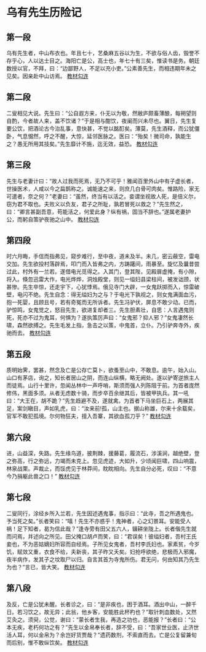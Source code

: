 # 乌有先生历险记
## 第一段
乌有先生者，中山<a title="平民，普通百姓">布衣</a>也。年且七十，艺桑麻五谷以为生，不欲与俗人齿，毁誉不存乎心，人以达士目之。海阳亡是公，高士也，年七十有三矣，惟读书是务。朝廷数授以官，不拜，曰：“边鄙野人，不足以充小吏。”公素善先生，而相违期年未之见矣。因亲赴中山访焉。
[教材勾连](/Note/Chinese/more.md#第一段)
## 第二段
二叟相见大说。先生曰：“公自遐方来，仆无以为敬，然敝庐颇畜薄酿，每朔望则自酌，今者故人来，盖不饮诸？”于是相与酣饮，夜阑而兴未尽也。翼日，先生复要公饮，把酒论古今治乱事，意快甚，不觉以酩酊矣。薄莫，先生酒释，而公犹僵卧，气息惙然，呼之不醒，大惊，延邻医脉之。医曰：“殆矣！微司命，孰能生之？愚无所用其技矣。”先生靡计不施，迄无效，益恐。 
[教材勾连](/Note/Chinese/more.md#第二段)
## 第三段
先生与老妻计曰：“故人过我而死焉，无乃不可乎！雅闻百里外山中有子虚长者，世操医术，人咸以今之扁鹊称之。诚能速之来，则庶几白骨可肉矣。惟路险，家无可遣者，奈之何？”老妻曰：“虽然，终当有以活之。妾谓坐视故人死，是倍义尔，窃为君不取也。夫败义以负友，君子之所耻，孰若冒死以救之？”先生然之，曰：“卿言甚副吾意，苟能活之，何爱此身？纵有祸，固当不辞也。”遂属老妻护公，而躬自策驴夜驰之山中。
[教材勾连](/Note/Chinese/more.md#第三段)
## 第四段
时六月晦，手信而指弗见，窥步难行，至中夜，道未及半。未几，密云蔽空，雷电交加。先生欲投村落辟焉，叩门而入皆弗之内，方踌躇间，雨暴至。旋忆及曩昔尝过此，村外有一兰若。遂借电光觅得之。入其门，登其陛，见殿扉虚掩，有小隙，将入。倏忽迅雷大作，电光烨烨，洞烛殿堂，则见一缢妇县梁柱间，被发诎颈，状甚惨。先生卒惊，还走宇下，心犹悸焉。俄见寺门大辟，一女鬼跃掷而入，惊雷破壁，电闪不绝。先生自念：得无缢妇为之与？于电光下孰视之，则女鬼满面血污，抱一死婴，且顾且号，若有奇冤而无所诉者。先生冯驴伏，屏息不敢少动。已而，驴惊鸣，女鬼觉之，怒目先生，欲进复却者三。先生胆素壮，自思：人言遇鬼则死，死亦不过为鬼耳，何惧为？遂执策厉声曰：“女鬼邪？抑人邪？”女鬼凄然长啸，森然欲搏之。先生毛发上指，急击之以策，中鬼首，立仆。乃引驴奔寺外，疾驰而去。 
[教材勾连](/Note/Chinese/more.md#第四段)
## 第五段
质明始霁，罢甚，然念及亡是公存亡莫卜，欲蚤至山中，不敢息。逾午，始入山。山口有茅店，询之，知长者居山之阴，而连山纵横，略无阙处。遂以驴寄逆旅主人而徒焉。山行十里许，忽闻丛林中一声呼哨，斯须而强人列陈阻于前。为首者庞然修伟，黑面多须。从者无虑数十骑，而步卒百余继其后，皆被甲执兵。其一吼曰：“大王在，胡不跪？”先生趋避不及，遂就禽。为首者下马坐巨石上，两展其足，案剑瞋目，声如乳虎，曰：“汝来前!孤，山主也。据山称雄，尔来十余载矣，官军不敢犯孤境。尔何物狂夫，擅入吾寨，其欲血孤刀乎？”
[教材勾连](/Note/Chinese/more.md#第五段)
## 第六段
进，山益深，失路。先生缘鸟道，披荆棘，援藤葛，履流石，涉溪涧，越绝壁，登之弥高，行之弥远，力竭而未克上。忽见虎迹，大如升，少顷闻巨啸，四山响震，林泉战栗。声裁止，而馁虎见于林莽间，眈眈相向。先生自分必死，叹曰：“不意今乃捐躯此兽之口！”
[教材勾连](/Note/Chinese/more.md#第六段)
## 第七段
二叟同行，涂经乡所入兰若，先生因述遇鬼事，指示曰：“此寺，吾之所遇鬼也。予当死之矣。”长者笑曰：“嘻！先生不亦惑乎！鬼神者，心之幻景耳。安能受人祸！足下知者，曷为信此哉？”逢寺旁有田父五六人，辍耕坐陇上。长者偕先生就而问焉，并述向之所见。田父掩口胡卢而笑，曰：“君误矣！彼缢妇者，吾村王氏妾也，不为恶姑嫡妇所容而自经焉。子所见女鬼者，吾村李氏妇也。家素贫，今岁饥，赋敛又重，衣食不给，夫新丧，其子昨又夭矣。妇抢呼欲绝，悲极而入邪魔，夜半病作，发其子之坟取尸以归。自言其首为寺鬼所伤。君无问，何由知其乃先生为也？”言已，皆大笑。 
[教材勾连](/Note/Chinese/more.md#第七段)
## 第八段
及反，亡是公犹未醒。长者诊之，曰：“是非疾也，困于酒耳。酒出中山，一醉千日。若习饮之，故无异；此翁，他乡客，安能胜此杯杓也？”取针刺血数处，又然艾灸之。须臾，公觉，谢曰：“蒙长者生我，再造之功也，恶能报？”长者曰：“公本无疾，老朽何功之有？”先生以金帛奉长者，辞不受，曰：“吾家世业医，止济世活人耳，何以金帛为？余岂好货贾哉？”遗药数剂，不索直而去。亡是公复留兼旬而后别，惟不敢纵饮矣。
[教材勾连](/Note/Chinese/more.md#第八段)

